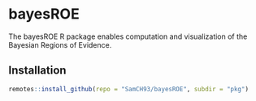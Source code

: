 # bayesROE

The bayesROE R package enables computation and visualization of the Bayesian
Regions of Evidence.

## Installation

```r
remotes::install_github(repo = "SamCH93/bayesROE", subdir = "pkg")
```
